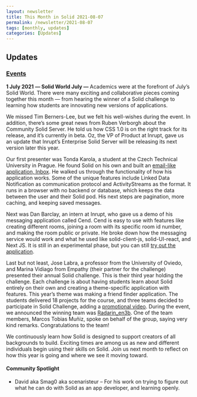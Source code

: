 ```yaml
---
layout: newsletter
title: This Month in Solid 2021-08-07
permalink: /newsletter/2021-08-07
tags: [monthly, updates]
categories: [Updates]
---
```


## Updates

### [Events](https://solidproject.org/events)

**1 July 2021** **— Solid World July —** Academics were at the forefront of July’s Solid World. There were many exciting and collaborative pieces coming together this month — from hearing the winner of a Solid challenge to learning how students are innovating new versions of applications.

We missed Tim Berners-Lee, but we felt his well-wishes during the event. In addition, there’s some great news from Ruben Verborgh about the Community Solid Server. He told us how CSS 1.0 is on the right track for its release, and it’s currently in beta. Oz, the VP of Product at Inrupt, gave us an update that Inrupt’s Enterprise Solid Server will be releasing its next version later this year. 

Our first presenter was Tonda Karola, a student at the Czech Technical University in Prague. He found Solid on his own and built an [email-like application, Inbox](https://github.com/WhyINeedToFillUsername/inbox). He walked us through the functionality of how his application works. Some of the unique features include Linked Data Notification as communication protocol and ActivityStreams as the format. It runs in a browser with no backend or database, which keeps the data between the user and their Solid pod. His next steps are pagination, more caching, and keeping saved messages. 

Next was Dan Barclay, an intern at Inrupt, who gave us a demo of his messaging application called Cend. Cend is easy to use with features like creating different rooms, joining a room with its specific room id number, and making the room public or private. He broke down how the messaging service would work and what he used like solid-client-js, solid-UI-react, and Next JS. It is still in an experimental phase, but you can still [try out the application](cend-inrupt.vercel.app).

Last but not least, Jose Labra, a professor from the University of Oviedo, and Marina Vidiago from Empathy (their partner for the challenge) presented their annual Solid challenge. This is their third year holding the challenge. Each challenge is about having students learn about Solid entirely on their own and creating a theme-specific application with features. This year’s theme was making a friend finder application. The students delivered 18 projects for the course, and three teams decided to participate in Solid Challenge, adding a [promotional video](https://www.youtube.com/watch?v=FcsDOgOPnX8). During the event, we announced the winning team was [Radarin_en3b](https://github.com/Arquisoft/radarin_en3b). One of the team members, Marcos Tobias Muñiz, spoke on behalf of the group, saying very kind remarks. Congratulations to the team!

We continuously learn how Solid is designed to support creators of all backgrounds to build. Exciting times are among us as new and different individuals begin using their skills on Solid. Join us next month to reflect on how this year is going and where we see it moving toward. 


#### Community Spotlight

* David aka Smag0 aka scenaristeur – For his work on trying to figure out what he can do with Solid as an app developer, and learning openly.
